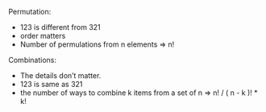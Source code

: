 Permutation:<br>
<ul>
     <li>123 is different from 321
     <li>order matters
     <li>Number of permulations from n elements =>  n!
</ul>

Combinations:<br>
<ul>
<li>The details don’t matter.
<li>123 is same as 321
<li>the number of ways to combine k items from a set of n =>   n!  /  ( n - k )! * k!
</ul>
